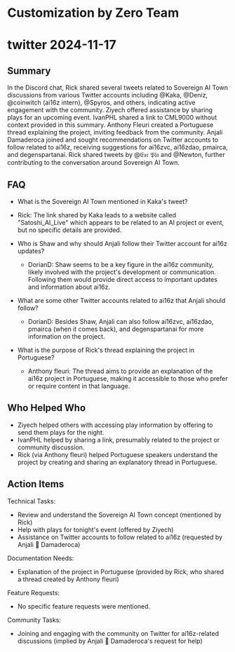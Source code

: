 # Customization by Zero Team

# twitter 2024-11-17

## Summary
 In the Discord chat, Rick shared several tweets related to Sovereign AI Town discussions from various Twitter accounts including @Kaka, @Deniz, @coinwitch (ai16z intern), @Spyros, and others, indicating active engagement with the community. Ziyech offered assistance by sharing plays for an upcoming event. IvanPHL shared a link to CML9000 without context provided in this summary. Anthony Fleuri created a Portuguese thread explaining the project, inviting feedback from the community. Anjali Damaderoca joined and sought recommendations on Twitter accounts to follow related to ai16z, receiving suggestions for ai16zvc, ai16zdao, pmairca, and degenspartanai. Rick shared tweets by @𝔈𝔵𝔢 𝔓𝔩𝔞 and @Newton, further contributing to the conversation around Sovereign AI Town.

## FAQ
 - What is the Sovereign AI Town mentioned in Kaka's tweet?
  - Rick: The link shared by Kaka leads to a website called "Satoshi_AI_Live" which appears to be related to an AI project or event, but no specific details are provided.

- Who is Shaw and why should Anjali follow their Twitter account for ai16z updates?
  - DorianD: Shaw seems to be a key figure in the ai16z community, likely involved with the project's development or communication. Following them would provide direct access to important updates and information about ai16z.

- What are some other Twitter accounts related to ai16z that Anjali should follow?
  - DorianD: Besides Shaw, Anjali can also follow ai16zvc, ai16zdao, pmairca (when it comes back), and degenspartanai for more information on the project.

- What is the purpose of Rick's thread explaining the project in Portuguese?
  - Anthony fleuri: The thread aims to provide an explanation of the ai16z project in Portuguese, making it accessible to those who prefer or require content in that language.

## Who Helped Who
 - Ziyech helped others with accessing play information by offering to send them plays for the night.
- IvanPHL helped by sharing a link, presumably related to the project or community discussion.
- Rick (via Anthony fleuri) helped Portuguese speakers understand the project by creating and sharing an explanatory thread in Portuguese.

## Action Items
 Technical Tasks:
  - Review and understand the Sovereign AI Town concept (mentioned by Rick)
  - Help with plays for tonight's event (offered by Ziyech)
  - Assistance on Twitter accounts to follow related to ai16z (requested by Anjali 🤝 Damaderoca)

Documentation Needs:
  - Explanation of the project in Portuguese (provided by Rick, who shared a thread created by Anthony fleuri)

Feature Requests:
  - No specific feature requests were mentioned.

Community Tasks:
  - Joining and engaging with the community on Twitter for ai16z-related discussions (implied by Anjali 🤝 Damaderoca's request for help)

